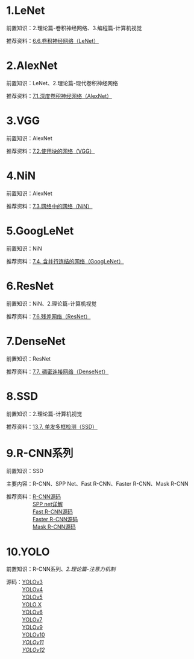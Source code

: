 # 1.LeNet
前置知识：2.理论篇-卷积神经网络、3.编程篇-计算机视觉  

推荐资料：[6.6.卷积神经网络（LeNet）](https://zh-v2.d2l.ai/chapter_convolutional-neural-networks/lenet.html)  
# 2.AlexNet
前置知识：LeNet、2.理论篇-现代卷积神经网络  

推荐资料：[7.1.深度卷积神经网络（AlexNet）](https://zh-v2.d2l.ai/chapter_convolutional-modern/alexnet.html)  
# 3.VGG
前置知识：AlexNet  

推荐资料：[7.2.使用块的网络（VGG）](https://zh-v2.d2l.ai/chapter_convolutional-modern/vgg.html)
# 4.NiN
前置知识：AlexNet  

推荐资料：[7.3.网络中的网络（NiN）](https://zh-v2.d2l.ai/chapter_convolutional-modern/nin.html)
# 5.GoogLeNet
前置知识：NiN

推荐资料：[7.4. 含并行连结的网络（GoogLeNet）](https://zh-v2.d2l.ai/chapter_convolutional-modern/googlenet.html)  
# 6.ResNet
前置知识：NiN、2.理论篇-计算机视觉  

推荐资料：[7.6.残差网络（ResNet）](https://zh-v2.d2l.ai/chapter_convolutional-modern/resnet.html)
# 7.DenseNet
前置知识：ResNet  

推荐资料：[7.7. 稠密连接网络（DenseNet）](https://zh-v2.d2l.ai/chapter_convolutional-modern/densenet.html)
# 8.SSD
前置知识：2.理论篇-计算机视觉

推荐资料：[13.7. 单发多框检测（SSD）](https://zh-v2.d2l.ai/chapter_computer-vision/ssd.html)
# 9.R-CNN系列
前置知识：SSD  

主要内容：R-CNN、SPP Net、Fast R-CNN、Faster R-CNN、Mask R-CNN  

推荐资料：[R-CNN源码](https://github.com/rbgirshick/rcnn)  
　　　　　[SPP net详解](https://github.com/ShaoQiBNU/CV-SPPnet)  
　　　　　[Fast R-CNN源码](https://github.com/rbgirshick/fast-rcnn)  
　　　　　[Faster R-CNN源码](https://github.com/rbgirshick/py-faster-rcnn)  
　　　　　[Mask R-CNN源码](https://github.com/matterport/Mask_RCNN)
# 10.YOLO
前置知识：R-CNN系列、*2.理论篇-注意力机制*  

源码：[YOLOv3](https://pjreddie.com/darknet/yolo/)  
　　　[YOLOv4](https://github.com/AlexeyAB/darknet)  
　　　[YOLOv5](https://github.com/ultralytics/yolov5)  
　　　[YOLO X](https://github.com/Megvii-BaseDetection/YOLOX?tab=readme-ov-file)  
　　　[YOLOv6](https://github.com/meituan/YOLOv6/)  
　　　[YOLOv7](https://github.com/WongKinYiu/yolov7)  
　　　[YOLOv9](https://github.com/WongKinYiu/yolov9)  
　　　[YOLOv10](https://github.com/THU-MIG/yolov10)  
　　　*[YOLOv11](https://github.com/ultralytics/ultralytics)*  
　　　*[YOLOv12](https://github.com/sunsmarterjie/yolov12)*
